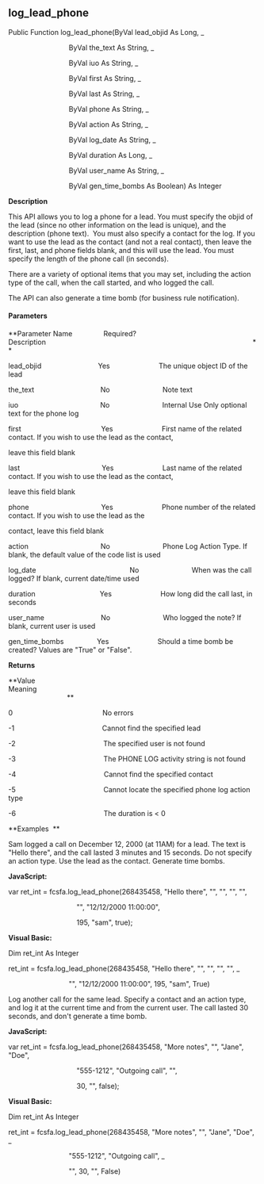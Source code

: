 log_lead_phone
----------------

Public Function log_lead_phone(ByVal lead_objid As Long, _

                               ByVal the_text As String, _

                               ByVal iuo As String, _

                               ByVal first As String, _

                               ByVal last As String, _

                               ByVal phone As String, _

                               ByVal action As String, _

                               ByVal log_date As String, _

                               ByVal duration As Long, _

                               ByVal user_name As String, _

                               ByVal gen_time_bombs As Boolean) As Integer

**Description**

This API allows you to log a phone for a lead. You must specify the objid of the lead (since no other information on the lead is unique), and the description (phone text).  You must also specify a contact for the log. If you want to use the lead as the contact (and not a real contact), then leave the first, last, and phone fields blank, and this will use the lead. You must specify the length of the phone call (in seconds).

There are a variety of optional items that you may set, including the action type of the call, when the call started, and who logged the call.

The API can also generate a time bomb (for business rule notification).

#### Parameters
**Parameter Name                Required?             Description                                                                                                          **

lead_objid                             Yes                         The unique object ID of the lead

the_text                                  No                           Note text

iuo                                          No                           Internal Use Only optional text for the phone log

first                                         Yes                         First name of the related contact. If you wish to use the lead as the contact,

leave this field blank

last                                          Yes                         Last name of the related contact. If you wish to use the lead as the contact,

leave this field blank

phone                                     Yes                         Phone number of the related contact. If you wish to use the lead as the

contact, leave this field blank

action                                     No                           Phone Log Action Type. If blank, the default value of the code list is used

log_date                                                No                           When was the call logged? If blank, current date/time used

duration                                 Yes                         How long did the call last, in seconds

user_name                             No                           Who logged the note? If blank, current user is used

gen_time_bombs                 Yes                         Should a time bomb be created? Values are "True" or "False".

**Returns**

**Value                                     Meaning                                                                                                                                               **

0                                              No errors

-1                                             Cannot find the specified lead

-2                                             The specified user is not found

-3                                             The PHONE LOG activity string is not found

-4                                             Cannot find the specified contact

-5                                             Cannot locate the specified phone log action type

-6                                             The duration is < 0

**Examples  **

 Sam logged a call on December 12, 2000 (at 11AM) for a lead. The text is "Hello there", and the call lasted 3 minutes and 15 seconds. Do not specify an action type. Use the lead as the contact. Generate time bombs.

**JavaScript:**

var ret_int = fcsfa.log_lead_phone(268435458, "Hello there", "", "", "", "",

                                   "", "12/12/2000 11:00:00",

                                   195, "sam", true);

**Visual Basic:**

Dim ret_int As Integer

ret_int = fcsfa.log_lead_phone(268435458, "Hello there", "", "", "", "", _

                               "", "12/12/2000 11:00:00", 195, "sam", True)

 Log another call for the same lead. Specify a contact and an action type, and log it at the current time and from the current user. The call lasted 30 seconds, and don't generate a time bomb.

**JavaScript:**

var ret_int = fcsfa.log_lead_phone(268435458, "More notes", "", "Jane", "Doe",

                                   "555-1212", "Outgoing call", "",

                                   30, "", false);

**Visual Basic:**

Dim ret_int As Integer

ret_int = fcsfa.log_lead_phone(268435458, "More notes", "", "Jane", "Doe", _

                               "555-1212", "Outgoing call", _

                               "", 30, "", False)